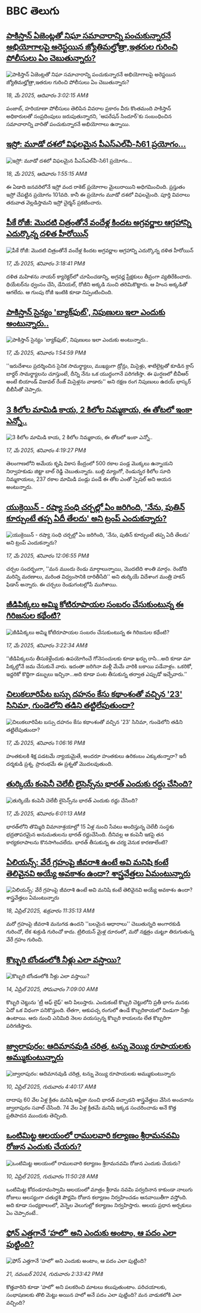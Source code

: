 # BBC తెలుగు## [పాకిస్తాన్‌ ఏజెంట్లతో నిఘా సమాచారాన్ని పంచుకున్నారనే అభియోగాలపై అరెస్టయిన జ్యోతిమల్హోత్రా,ఇతరుల గురించి పోలీసులు ఏం చెబుతున్నారు?](https://www.bbc.com/telugu/articles/cy4klex09w7o?at_campaign=githubrss)![పాకిస్తాన్‌ ఏజెంట్లతో నిఘా సమాచారాన్ని పంచుకున్నారనే అభియోగాలపై అరెస్టయిన జ్యోతిమల్హోత్రా,ఇతరుల గురించి పోలీసులు ఏం చెబుతున్నారు?](https://ichef.bbci.co.uk/ace/standard/240/cpsprodpb/2dd3/live/06cb8200-3386-11f0-a0b9-710ea1adee39.png)_18, మే 2025, ఆదివారం 3:02:15 AMకి_పంజాబ్, హరియాణా పోలీసులు తెలిపిన వివరాల ప్రకారం  వీరు  కొంతమంది పాకిస్తాన్ అధికారులతో సంప్రదింపులు జరుపుతున్నారని, 'ఆపరేషన్ సిందూర్'కు సంబంధించిన సమాచారాన్ని వారితో పంచుకున్నారనే అభియోగాలు ఉన్నాయి.## [ఇస్రో: మూడో దశలో విఫలమైన పీఎస్ఎల్‌వీ-సి61 ప్రయోగం... ](https://www.bbc.com/telugu/articles/c0mrwy4r4zwo?at_campaign=githubrss)![ఇస్రో: మూడో దశలో విఫలమైన పీఎస్ఎల్‌వీ-సి61 ప్రయోగం... ](https://ichef.bbci.co.uk/ace/standard/240/cpsprodpb/6a65/live/3082d110-3382-11f0-b004-4fc9447c1f54.png)_18, మే 2025, ఆదివారం 1:55:15 AMకి_ఈ ఏడాది జనవరిలోనే ఇస్రో వంద రాకెట్ ప్రయోగాల మైలురాయిని అధిగమించింది. ప్రస్తుతం ఇస్రో చేపట్టిన ప్రయోగం 101వది.  కానీ ఈ ప్రయోగం మూడో దశలో విఫలమైంది. పూర్తి వివరాలు తరువాత వెల్లడిస్తామని ఇస్రో చైర్మన్ ప్రకటించారు.## [పీకే రోజీ: మొదటి చిత్రంతోనే వందేళ్ల కిందట అగ్రవర్ణాల ఆగ్రహాన్ని ఎదుర్కొన్న దళిత హీరోయిన్](https://www.bbc.com/telugu/articles/cn8vg0ln3dvo?at_campaign=githubrss)![పీకే రోజీ: మొదటి చిత్రంతోనే వందేళ్ల కిందట అగ్రవర్ణాల ఆగ్రహాన్ని ఎదుర్కొన్న దళిత హీరోయిన్](https://ichef.bbci.co.uk/ace/standard/240/cpsprodpb/54e5/live/f59e1190-120c-11f0-ba12-8d27eb561761.png)_17, మే 2025, శనివారం 3:18:41 PMకి_దళిత మహిళను నాయర్ క్యారెక్టర్‌లో చూపించడాన్ని, అగ్రవర్ణ ప్రేక్షకులు తీవ్రంగా వ్యతిరేకించారు. థియేటర్‌ను ధ్వంసం చేసి, డేనియల్, రోజీని అక్కడి నుంచి తరిమికొట్టారు. ఆ హింస అక్కడితో ఆగలేదు. ఆ గుంపు రోజీ ఇంటికి కూడా నిప్పంటించింది.## [పాకిస్తాన్ సైన్యం 'బ్యాక్‌ఫుట్‌', నిపుణులు ఇలా ఎందుకు అంటున్నారు..](https://www.bbc.com/telugu/articles/cn9jv5v99nlo?at_campaign=githubrss)![పాకిస్తాన్ సైన్యం 'బ్యాక్‌ఫుట్‌', నిపుణులు ఇలా ఎందుకు అంటున్నారు..](https://ichef.bbci.co.uk/ace/standard/240/cpsprodpb/19d5/live/219714f0-3313-11f0-8947-7d6241f9fce9.jpg)_17, మే 2025, శనివారం 1:54:59 PMకి_''ఇరుదేశాలు ప్రదర్శించిన సైనిక సామర్థ్యాలు, ముఖ్యంగా డ్రోన్లు, మిసైళ్లు, శాటిలైట్లతో కూడిన క్రాస్ బార్డర్ సామర్థ్యాలను చూస్తుంటే, దీన్ని నేను ఒక యుద్ధంగానే పరిగణిస్తా. ఈ ఘర్షణలో బీవీఆర్ అంటే బియాండ్ విజువల్ రేంజ్ మిసైళ్లను వాడారు'' అని రక్షణ రంగ నిపుణులు ఉదయ్ భాస్కర్ బీబీసీతో చెప్పారు.## [3 కిలోల మామిడి కాయ, 2 కిలోల నిమ్మకాయ, ఈ తోటలో ఇంకా ఎన్నో..](https://www.bbc.com/telugu/articles/cewd5wy4w0no?at_campaign=githubrss)![3 కిలోల మామిడి కాయ, 2 కిలోల నిమ్మకాయ, ఈ తోటలో ఇంకా ఎన్నో..](https://ichef.bbci.co.uk/ace/standard/240/cpsprodpb/42ce/live/d6a71c40-326f-11f0-8519-3b5a01ebe413.jpg)_17, మే 2025, శనివారం 4:19:27 PMకి_తెలంగాణలోని అమేయ కృషి వికాస కేంద్రంలో 500 రకాల పండ్ల మొక్కలు ఉన్నాయని  నిర్వాహకుడు జిట్టా బాల్ రెడ్డి చెబుతున్నారు. బుల్లి మ్యాంగో, రెండున్నర కిలోల సూది నిమ్మకాయలు, 237 రకాల మామిడి పండ్లు పండే ఈ తోట ఎంతో స్పెషల్ అని ఆయన అంటున్నారు.## [యుక్రెయిన్ - రష్యా సంధి చర్చల్లో ఏం జరిగింది, 'నేను, పుతిన్ కూర్చుంటే తప్ప ఏదీ తేలదు' అని ట్రంప్ ఎందుకన్నారు?](https://www.bbc.com/telugu/articles/c8e67pjwzr2o?at_campaign=githubrss)![యుక్రెయిన్ - రష్యా సంధి చర్చల్లో ఏం జరిగింది, 'నేను, పుతిన్ కూర్చుంటే తప్ప ఏదీ తేలదు' అని ట్రంప్ ఎందుకన్నారు?](https://ichef.bbci.co.uk/ace/standard/240/cpsprodpb/0589/live/2b778450-3318-11f0-b8af-5feabbf4b0ee.jpg)_17, మే 2025, శనివారం 12:06:55 PMకి_చర్చల సందర్భంగా, ''మన ముందు రెండు మార్గాలున్నాయి, మొదటిది శాంతి మార్గం. రెండోది మరిన్ని మరణాలు, మరింత విధ్వంసానికి దారితీసేది'' అని తుర్కియే విదేశాంగ మంత్రి హకన్ ఫిడాన్ అన్నారు. ఈ చర్చలు రెండుగంటల్లోపే ముగిశాయి.## [జీడిపిక్కలు అమ్మి కోటిరూపాయల సంబరం చేసుకుంటున్న ఈ గిరిజనుల కథేంటి? ](https://www.bbc.com/telugu/articles/ckg70xnk304o?at_campaign=githubrss)![జీడిపిక్కలు అమ్మి కోటిరూపాయల సంబరం చేసుకుంటున్న ఈ గిరిజనుల కథేంటి? ](https://ichef.bbci.co.uk/ace/standard/240/cpsprodpb/7cce/live/4d566f00-32cd-11f0-9a73-3d89998aef7b.jpg)_17, మే 2025, శనివారం 3:22:34 AMకి_‘‘జీడిపిక్కలను తీసుకెళ్లేందుకు ఉపయోగించే గోనెసంచులకు  కూడా ఖర్చు రాసి...అది కూడా మా పిక్కల్లోనే జమ చేసుకునే వారు. ఇదంతా జరిగినా మళ్లీ మేమే వారికి బకాయి పడేవాళ్లం. ఒకరికో, ఇద్దరికో కొద్దిగా డబ్బులు ఇచ్చినా...అది కూడా పంట తీసుకున్న తర్వాత ఎప్పుడో ఇచ్చేవారు.’’## [చిలుకలూరిపేట బస్సు దహనం కేసు కథాంశంతో వచ్చిన '23' సినిమా, గుండెలోని తడిని తట్టిలేపుతుందా?](https://www.bbc.com/telugu/articles/c3d48rj5z8yo?at_campaign=githubrss)![చిలుకలూరిపేట బస్సు దహనం కేసు కథాంశంతో వచ్చిన '23' సినిమా, గుండెలోని తడిని తట్టిలేపుతుందా?](https://ichef.bbci.co.uk/ace/standard/240/cpsprodpb/e3bd/live/feb8cc30-331c-11f0-82a7-d1bd7e2ec5c3.jpg)_17, మే 2025, శనివారం 1:06:16 PMకి_హంత‌కుల‌కి శిక్ష ప‌డ‌టమే న్యాయ‌మైతే, అంద‌రూ హంత‌కులు ఉరికంబం ఎక్కుతున్నారా?  ఇదీ ద‌ర్శ‌కుడి ప్ర‌శ్న‌. ప్రారంభ‌మే ఈ ప్ర‌శ్న‌తో మొద‌ల‌వుతుంది.## [తుర్కియే కంపెనీ చెలేబీ లైసెన్స్‌ను భారత్ ఎందుకు రద్దు చేసింది? ](https://www.bbc.com/telugu/articles/c861pp0dd72o?at_campaign=githubrss)![తుర్కియే కంపెనీ చెలేబీ లైసెన్స్‌ను భారత్ ఎందుకు రద్దు చేసింది? ](https://ichef.bbci.co.uk/ace/standard/240/cpsprodpb/8766/live/b71bf250-32ca-11f0-8519-3b5a01ebe413.jpg)_17, మే 2025, శనివారం 6:01:13 AMకి_భారత్‌లోని తొమ్మిది విమానాశ్రయాల్లో  15 ఏళ్ల నుంచి సేవలు అందిస్తున్న చెలేబీ సంస్థకు భద్రతాపరమైన అనుమతులను భారత్ రద్దుచేసింది. దీనివల్ల ఆ కంపెనీ ఇకపై  తన కార్యకలాపాలను కొనసాగించలేదు. భారత్ తీసుకున్న ఈ చర్య వెనుక కారణాలేంటి?## [ఏలియన్స్: వేరే గ్రహంపై జీవరాశి ఉంటే అవి మనిషి కంటే తెలివైనవి అయ్యే అవకాశం ఉందా? శాస్త్రవేత్తలు ఏమంటున్నారు](https://www.bbc.com/telugu/articles/cn7xelz1r85o?at_campaign=githubrss)![ఏలియన్స్: వేరే గ్రహంపై జీవరాశి ఉంటే అవి మనిషి కంటే తెలివైనవి అయ్యే అవకాశం ఉందా? శాస్త్రవేత్తలు ఏమంటున్నారు](https://ichef.bbci.co.uk/ace/standard/240/cpsprodpb/b07b/live/a29a56f0-1b9b-11f0-a455-cf1d5f751d2f.png)_18, ఏప్రిల్ 2025, శుక్రవారం 11:35:13 AMకి_మరో గ్రహంపై జీవరాశి మనుగడ ఉందని ''బలమైన ఆధారాలు'' చెబుతున్నది అంగారకుడి గురించో, లేక శుక్రుడి గురించో కాదు. ట్రిలియన్ మైళ్ల దూరంలో, మరో నక్షత్రం చుట్టూ తిరుగుతున్న వేరే గ్రహం గురించి.## [కొబ్బరి బోండంలోకి నీళ్లు ఎలా వస్తాయి?](https://www.bbc.com/telugu/articles/czjn4mzxxy8o?at_campaign=githubrss)![కొబ్బరి బోండంలోకి నీళ్లు ఎలా వస్తాయి?](https://ichef.bbci.co.uk/ace/standard/240/cpsprodpb/46c5/live/684a55e0-18fd-11f0-8b11-7756b7b808cc.jpg)_14, ఏప్రిల్ 2025, సోమవారం 7:09:00 AMకి_కొబ్బరి చెట్టును 'ట్రీ ఆఫ్ లైఫ్' అని పిలుస్తారు. ఎందుకంటే కొబ్బరి చెట్టులోని ప్రతీ భాగం మనకు ఏదో ఒక విధంగా పనికొస్తుంది. లేతగా, ఆకుపచ్చ రంగులో ఉండే కొబ్బరికాయలో నిండుగా నీళ్లు ఉంటాయి. ఆరు నుంచి ఎనిమిది నెలల వయస్సున్న కొబ్బరి కాయలను లేత కొబ్బరిగా పరిగణిస్తారు.## [జ్వాలాపురం: ఆదిమానవుడి చరిత్ర, టన్ను వెయ్యి రూపాయలకు అమ్ముకుంటున్నారు ](https://www.bbc.com/telugu/articles/creqqnwdd5qo?at_campaign=githubrss)![జ్వాలాపురం: ఆదిమానవుడి చరిత్ర, టన్ను వెయ్యి రూపాయలకు అమ్ముకుంటున్నారు ](https://ichef.bbci.co.uk/ace/standard/240/cpsprodpb/765e/live/b472e2d0-15b4-11f0-842b-a7355694993d.jpg)_10, ఏప్రిల్ 2025, గురువారం 4:40:17 AMకి_దాదాపు 60 వేల ఏళ్ల క్రితం మనిషి ఆఫ్రికా నుంచి భారత్ వచ్చాడని శాస్త్రవేత్తలు వేసిన అంచనాను జ్వాలాపురం సవాల్ చేసింది. 74 వేల ఏళ్ల క్రితమే మనిషి ఇక్కడ సంచరించాడు అనే కొత్త ప్రతిపాదన ముందుకు తెచ్చింది.## [ఒంటిమిట్ట ఆలయంలో రాములవారి కల్యాణం శ్రీరామనవమి రోజున ఎందుకు చేయరు?](https://www.bbc.com/telugu/articles/ce822j5e465o?at_campaign=githubrss)![ఒంటిమిట్ట ఆలయంలో రాములవారి కల్యాణం శ్రీరామనవమి రోజున ఎందుకు చేయరు?](https://ichef.bbci.co.uk/ace/standard/240/cpsprodpb/fed5/live/25534d40-1601-11f0-b58a-6113af226972.jpg)_10, ఏప్రిల్ 2025, గురువారం 11:50:28 AMకి_ఒంటిమిట్ట కోదండరామస్వామి ఆలయంలో మాత్రం శ్రీరామ నవమి పర్వదినాన కాకుండా నాలుగు రోజులు ఆలస్యంగా చతుర్దశి పౌర్ణమి రోజున కల్యాణం నిర్వహించడం ఆనవాయితీగా వస్తోంది. అది కూడా సంధ్యకాలంలో, వెన్నెల వెలుగుల్లో కల్యాణం నిర్వహిస్తారు. ఆలయ ప్రధాన అర్చకులు ఏం చెప్పారంటే..## [ఫోన్ ఎత్తగానే ‘హలో’ అని ఎందుకు అంటాం, ఆ పదం ఎలా పుట్టింది?](https://www.bbc.com/telugu/articles/cgj7x7gdjq4o?at_campaign=githubrss)![ఫోన్ ఎత్తగానే ‘హలో’ అని ఎందుకు అంటాం, ఆ పదం ఎలా పుట్టింది?](https://ichef.bbci.co.uk/ace/standard/240/cpsprodpb/0618/live/7a20ebb0-a807-11ef-b21e-5359bd56d02f.jpg)_21, నవంబర్ 2024, గురువారం 2:33:42 PMకి_కొత్తవారిని కూడా ‘హలో’ అని పలకరించి మాటలు కలుపుతుంటాం.  పరిచయాలకు, సంభాషణలకు తొలి మెట్టు అయిన హలో అనే పదం ఎలా పుట్టింది? మన వాడుకలోకి ఎలా వచ్చింది?